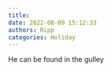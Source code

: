 ```yaml
---
title: 
date: 2022-08-09 15:12:33
authors: Ripp
categories: Holiday
---
```


 He can be found in the gulley